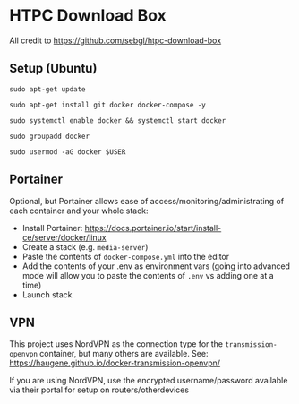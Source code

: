 # HTPC Download Box

All credit to https://github.com/sebgl/htpc-download-box

## Setup (Ubuntu)

```
sudo apt-get update
```

```
sudo apt-get install git docker docker-compose -y
```

```
sudo systemctl enable docker && systemctl start docker
```

```
sudo groupadd docker
```

```
sudo usermod -aG docker $USER
```

## Portainer

Optional, but Portainer allows ease of access/monitoring/administrating of each container and your whole stack:

- Install Portainer: https://docs.portainer.io/start/install-ce/server/docker/linux
- Create a stack (e.g. `media-server`)
- Paste the contents of `docker-compose.yml` into the editor
- Add the contents of your .env as environment vars (going into advanced mode will allow you to paste the contents of `.env` vs adding one at a time)
- Launch stack

## VPN

This project uses NordVPN as the connection type for the `transmission-openvpn` container, but many others are available. See: https://haugene.github.io/docker-transmission-openvpn/

If you are using NordVPN, use the encrypted username/password available via their portal for setup on routers/otherdevices